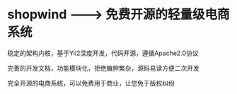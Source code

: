 # shopwind ---> 免费开源的轻量级电商系统

稳定的架构内核，基于Yii2深度开发，代码开源，遵循Apache2.0协议

完善的开发文档，功能模块化，拒绝臃肿繁杂，源码易读方便二次开发

完全开源的电商系统，可以免费用于商业，让您免于版权纠纷
